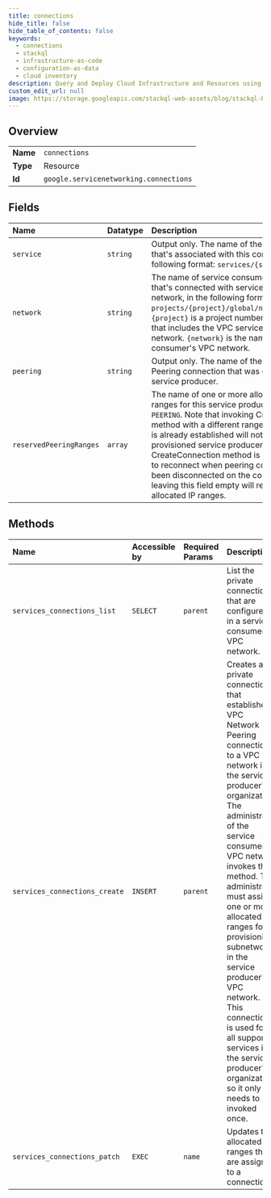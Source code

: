 ```yaml
---
title: connections
hide_title: false
hide_table_of_contents: false
keywords:
  - connections
  - stackql
  - infrastructure-as-code
  - configuration-as-data
  - cloud inventory
description: Query and Deploy Cloud Infrastructure and Resources using SQL
custom_edit_url: null
image: https://storage.googleapis.com/stackql-web-assets/blog/stackql-blog-post-featured-image.png
---
```

  
    

## Overview
<table><tbody>
<tr><td><b>Name</b></td><td><code>connections</code></td></tr>
<tr><td><b>Type</b></td><td>Resource</td></tr>
<tr><td><b>Id</b></td><td><code>google.servicenetworking.connections</code></td></tr>
</tbody></table>

## Fields
| Name | Datatype | Description |
|:-----|:---------|:------------|
| `service` | `string` | Output only. The name of the peering service that's associated with this connection, in the following format: `services/{service name}`. |
| `network` | `string` | The name of service consumer's VPC network that's connected with service producer network, in the following format: `projects/{project}/global/networks/{network}`. `{project}` is a project number, such as in `12345` that includes the VPC service consumer's VPC network. `{network}` is the name of the service consumer's VPC network. |
| `peering` | `string` | Output only. The name of the VPC Network Peering connection that was created by the service producer. |
| `reservedPeeringRanges` | `array` | The name of one or more allocated IP address ranges for this service producer of type `PEERING`. Note that invoking CreateConnection method with a different range when connection is already established will not modify already provisioned service producer subnetworks. If CreateConnection method is invoked repeatedly to reconnect when peering connection had been disconnected on the consumer side, leaving this field empty will restore previously allocated IP ranges. |
## Methods
| Name | Accessible by | Required Params | Description |
|:-----|:--------------|:----------------|:------------|
| `services_connections_list` | `SELECT` | `parent` | List the private connections that are configured in a service consumer's VPC network. |
| `services_connections_create` | `INSERT` | `parent` | Creates a private connection that establishes a VPC Network Peering connection to a VPC network in the service producer's organization. The administrator of the service consumer's VPC network invokes this method. The administrator must assign one or more allocated IP ranges for provisioning subnetworks in the service producer's VPC network. This connection is used for all supported services in the service producer's organization, so it only needs to be invoked once. |
| `services_connections_patch` | `EXEC` | `name` | Updates the allocated ranges that are assigned to a connection. |
